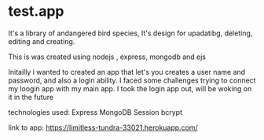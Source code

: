 # test.app
It's a library of andangered bird species,
It's design for upadatibg, deleting,  editing  and creating.

This is was created using nodejs , express, mongodb and ejs

Initailly  i wanted to created an app that let's you creates a user name and password, and also a login ability. 
I faced some challenges trying to connect my loogin app with my main app.
I took the login app out, will be woking on it in the future 

technologies used: 
Express
MongoDB
Session
bcrypt


link to app: https://limitless-tundra-33021.herokuapp.com/